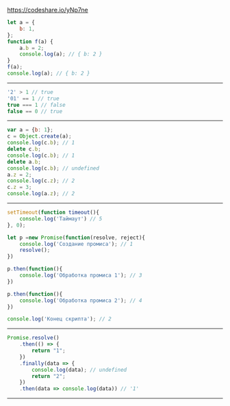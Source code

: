 https://codeshare.io/yNp7ne

```js
let a = {
	b: 1,
};
function f(a) {
	a.b = 2;
	console.log(a); // { b: 2 }
}
f(a);
console.log(a); // { b: 2 }
```
______________________________________________
```js
'2' > 1 // true
'01' == 1 // true
true === 1 // false
false == 0 // true
```
______________________________________________
```js
var a = {b: 1};
c = Object.create(a);
console.log(c.b); // 1
delete c.b;
console.log(c.b); // 1
delete a.b;
console.log(c.b); // undefined
a.z = 2;
console.log(c.z); // 2
c.z = 3;
console.log(a.z); // 2
```
______________________________________________
```js
setTimeout(function timeout(){
    console.log('Таймаут') // 5
}, 0);

let p =new Promise(function(resolve, reject){
    console.log('Создание промиса'); // 1
    resolve();
})

p.then(function(){
    console.log('Обработка промиса 1'); // 3
})

p.then(function(){
    console.log('Обработка промиса 2'); // 4
})

console.log('Конец скрипта'); // 2
```
______________________________________________
```js
Promise.resolve()
    .then(() => {
        return "1";
    })
    .finally(data => { 
        console.log(data); // undefined
        return "2";
    })
    .then(data => console.log(data)) // '1'
```
______________________________________________
